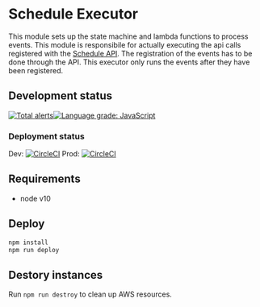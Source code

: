 # Schedule Executor

This module sets up the state machine and lambda functions to process events. This module is responsibile for actually executing the api calls registered with the [Schedule API](https://github.com/topcoder-platform/scheduler-api). The registration of the events has to be done through the API. This executor only runs the events after they have been registered.

## Development status

[![Total alerts](https://img.shields.io/lgtm/alerts/g/topcoder-platform/schedule-executor.svg?logo=lgtm&logoWidth=18)](https://lgtm.com/projects/g/topcoder-platform/schedule-executor/alerts/)[![Language grade: JavaScript](https://img.shields.io/lgtm/grade/javascript/g/topcoder-platform/schedule-executor.svg?logo=lgtm&logoWidth=18)](https://lgtm.com/projects/g/topcoder-platform/schedule-executor/context:javascript)

### Deployment status

Dev: [![CircleCI](https://circleci.com/gh/topcoder-platform/schedule-executor/tree/develop.svg?style=svg)](https://circleci.com/gh/topcoder-platform/schedule-executor/tree/develop) Prod: [![CircleCI](https://circleci.com/gh/topcoder-platform/schedule-executor/tree/master.svg?style=svg)](https://circleci.com/gh/topcoder-platform/schedule-executor/tree/master)

## Requirements

- node v10

## Deploy

```bash
npm install
npm run deploy
```

## Destory instances

Run `npm run destroy` to clean up AWS resources.
